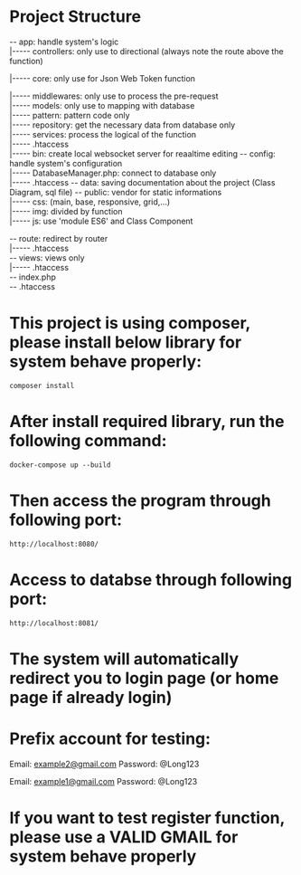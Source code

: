 # Project Structure
-- app: handle system's logic  
|----- controllers: only use to directional (always note the route above the function)

|----- core: only use for Json Web Token function

|----- middlewares: only use to process the pre-request  
|----- models: only use to mapping with database  
|----- pattern: pattern code only  
|----- repository: get the necessary data from database only  
|----- services: process the logical of the function    
|----- .htaccess  
|----- bin: create local websocket server for reaaltime editing
-- config: handle system's configuration  
|----- DatabaseManager.php: connect to database only  
|----- .htaccess 
-- data: saving documentation about the project (Class Diagram, sql file)
-- public: vendor for static informations  
|----- css: (main, base, responsive, grid,...)  
|----- img: divided by function  
|----- js: use 'module ES6' and Class Component  
 
-- route: redirect by router  
|----- .htaccess  
-- views: views only  
|----- .htaccess  
-- index.php  
-- .htaccess  

# This project is using composer, please install below library for system behave properly:
    composer install

# After install required library, run the following command:
    docker-compose up --build

# Then access the program through following port:
    http://localhost:8080/

# Access to databse through following port:
    http://localhost:8081/

# The system will automatically redirect you to login page (or home page if already login)
# Prefix account for testing:
Email: example2@gmail.com
Password: @Long123

Email: example1@gmail.com
Password: @Long123

# If you want to test register function, please use a VALID GMAIL for system behave properly
